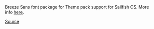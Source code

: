 Breeze Sans font package for Theme pack support for Sailfish OS. More info [here](https://uithemer.github.io/themepacksupport-sailfishos/docs/getstarted.html).

[Source](https://developer.tizen.org/design/platform/styles/typography)
